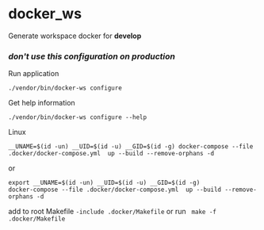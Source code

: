 # docker_ws
Generate workspace docker for **develop**
### _don't use this configuration on production_

Run application
```shell
./vendor/bin/docker-ws configure
```

Get help information
```shell
./vendor/bin/docker-ws configure --help
```

Linux
```shell
__UNAME=$(id -un) __UID=$(id -u) __GID=$(id -g) docker-compose --file .docker/docker-compose.yml  up --build --remove-orphans -d
```
or 
```shell
export __UNAME=$(id -un) __UID=$(id -u) __GID=$(id -g) 
docker-compose --file .docker/docker-compose.yml  up --build --remove-orphans -d
```

add to root Makefile `-include .docker/Makefile`
or run ` make -f .docker/Makefile`